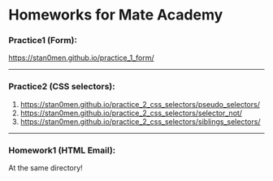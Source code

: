 # Homeworks for Mate Academy

### Practice1 (Form): 
https://stan0men.github.io/practice_1_form/

---

### Practice2 (CSS selectors):
1. https://stan0men.github.io/practice_2_css_selectors/pseudo_selectors/
2. https://stan0men.github.io/practice_2_css_selectors/selector_not/
3. https://stan0men.github.io/practice_2_css_selectors/siblings_selectors/

---

### Homework1 (HTML Email):
At the same directory!
